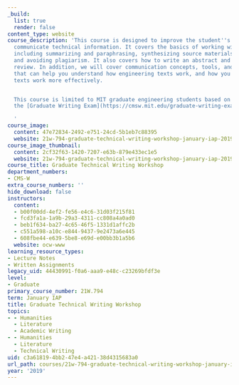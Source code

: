 ```yaml
---
_build:
  list: true
  render: false
content_type: website
course_description: 'This course is designed to improve the student''s ability to
  communicate technical information. It covers the basics of working with sources,
  including summarizing and paraphrasing, synthesizing source materials, citing, quoting,
  and avoiding plagiarism. It also covers how to write an abstract and a literature
  review. In addition, we will cover communication concepts, tools, and strategies
  that can help you understand how engineering texts work, and how you can make your
  texts work more effectively.


  This course is limited to MIT graduate engineering students based on results of
  the [Graduate Writing Exam](https://cmsw.mit.edu/graduate-writing-exam/).

  '
course_image:
  content: 47e72834-2492-e751-24cd-5b1eb7c88395
  website: 21w-794-graduate-technical-writing-workshop-january-iap-2019
course_image_thumbnail:
  content: 2cf32f63-1420-7207-e63b-879e433ec1e5
  website: 21w-794-graduate-technical-writing-workshop-january-iap-2019
course_title: Graduate Technical Writing Workshop
department_numbers:
- CMS-W
extra_course_numbers: ''
hide_download: false
instructors:
  content:
  - b00f00dd-4ef2-fe56-e4c6-31d03f215f81
  - fcd3fa1a-1a9b-29a3-4311-cc808a4a0ad0
  - beb1f634-ba27-4c65-46f5-1331d1affc2b
  - c551a598-a10c-e844-9437-9e2473a6e445
  - 608fbe44-e639-5be8-e69d-e00bb3b1a5b6
  website: ocw-www
learning_resource_types:
- Lecture Notes
- Written Assignments
legacy_uid: 44430991-f0a6-aaa9-e48c-c23269bfdf3e
level:
- Graduate
primary_course_number: 21W.794
term: January IAP
title: Graduate Technical Writing Workshop
topics:
- - Humanities
  - Literature
  - Academic Writing
- - Humanities
  - Literature
  - Technical Writing
uid: c3a61819-4bb2-47e4-a421-38d4315683a0
url_path: courses/21w-794-graduate-technical-writing-workshop-january-iap-2019
year: '2019'
---
```

